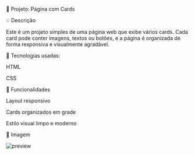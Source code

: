 📄 Projeto: Página com Cards

💡 Descrição

Este é um projeto simples de uma página web que exibe vários cards. Cada card pode conter imagens, textos ou botões, e a página é organizada de forma responsiva e visualmente agradável.

🔧 Tecnologias usadas:

HTML

CSS

🎯 Funcionalidades

Layout responsivo

Cards organizados em grade

Estilo visual limpo e moderno

📸 Imagem 

![preview]("https://github.com/fabricio-vianna/frontend-tabs/blob/main/frontend_tabs.png?raw=true") 